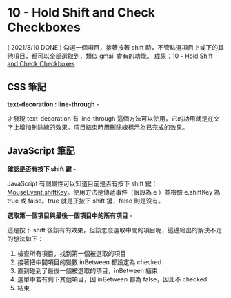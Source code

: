 
# 10 - Hold Shift and Check Checkboxes
( 2021/8/10 DONE ) 勾選一個項目，接著按著 shift 時，不管點選項目上或下的其他項目，都可以全部選取到，類似 gmail 會有的功能。
成果：[10 - Hold Shift and Check Checkboxes](https://alice-nor.github.io/JavaScript30/08%20-%20Fun%20with%20HTML5%20Canvas/index.html) 

## CSS 筆記 ##

**text-decoration : line-through** -

才發現 text-decoration 有 line-through 這個方法可以使用，它的功用就是在文字上增加刪除線的效果。項目結束時用刪除線標示為已完成的效果。


## JavaScript 筆記 ##

**確認是否有按下 shift 鍵** -

JavaScript 有個屬性可以知道目前是否有按下 shift 鍵： [MouseEvent.shiftKey](https://developer.mozilla.org/en-US/docs/Web/API/MouseEvent/shiftKey)。使用方法是傳遞事件（假設為 e ）並檢驗 e.shiftKey 為 true 或 false。true 就是正按下 shift 鍵，false 則是沒有。

**選取第一個項目與最後一個項目中的所有項目** -

這是按下 shift 後該有的效果，但該怎麼選取中間的項目呢，這邊給出的解決不走的想法如下：

1. 檢查所有項目，找到第一個被選取的項目
2. 接著把中間項目的變數 inBetween 都設定為 checked
3. 直到碰到了最後一個被選取的項目，inBetween 結束
4. 選單中若有剩下其他項目，因 inBetween 都為 false，因此不 checked
5. 結束


